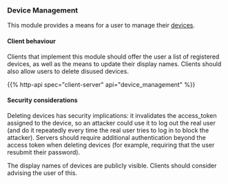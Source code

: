 
### Device Management

This module provides a means for a user to manage their [devices](/#devices).

#### Client behaviour

Clients that implement this module should offer the user a list of
registered devices, as well as the means to update their display names.
Clients should also allow users to delete disused devices.

{{% http-api spec="client-server" api="device_management" %}}

#### Security considerations

Deleting devices has security implications: it invalidates the
access\_token assigned to the device, so an attacker could use it to log
out the real user (and do it repeatedly every time the real user tries
to log in to block the attacker). Servers should require additional
authentication beyond the access token when deleting devices (for
example, requiring that the user resubmit their password).

The display names of devices are publicly visible. Clients should
consider advising the user of this.

